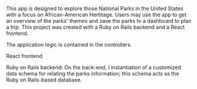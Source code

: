 This app is designed to explore those National Parks in the United States with a focus on African-American Hertitage. Users may use the app to get an overview of the parks' themes and save the parks to a dashboard to plan a trip. This project was created with a Ruby on Rails backend and a React frontend.

The application logic is contained in the controllers.

React frontend

Ruby on Rails backend:
On the back-end, I instantiation of a customized data schema for relating the parks information; this schema acts as the Ruby on Rails-based database.
